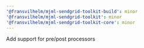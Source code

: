 ```yaml
---
'@fransvilhelm/mjml-sendgrid-toolkit-build': minor
'@fransvilhelm/mjml-sendgrid-toolkit': minor
'@fransvilhelm/mjml-sendgrid-toolkit-core': minor
---
```


Add support for pre/post processors
